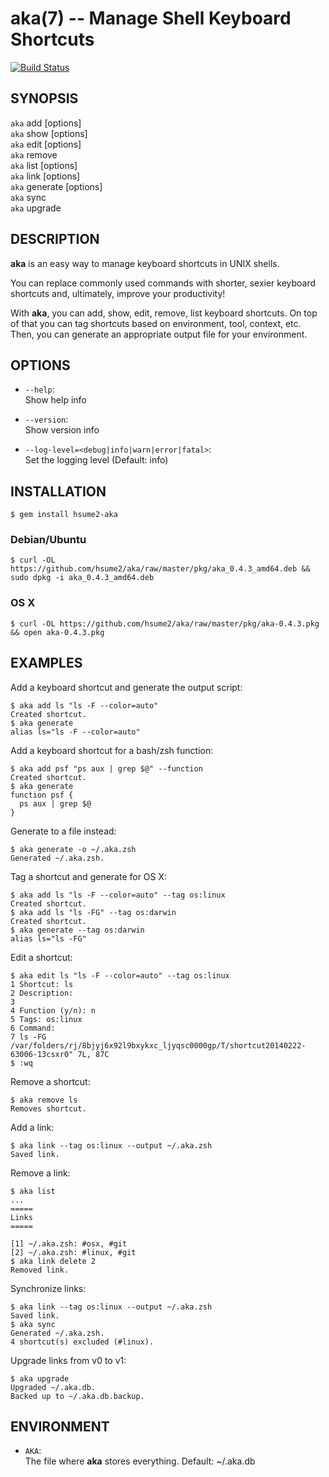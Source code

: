 aka(7) -- Manage Shell Keyboard Shortcuts
=========================================

[![Build Status](https://travis-ci.org/hsume2/aka.png?branch=master)](https://travis-ci.org/hsume2/aka)

## SYNOPSIS

`aka` add <shortcut> <command> \[options\]<br>
`aka` show <shortcut> \[options\]<br>
`aka` edit <shortcut> \[options\]<br>
`aka` remove <shortcut><br>
`aka` list \[options\]<br>
`aka` link \[options\]<br>
`aka` generate \[options\]<br>
`aka` sync<br>
`aka` upgrade

## DESCRIPTION

**aka** is an easy way to manage keyboard shortcuts in UNIX shells.

You can replace commonly used commands with shorter, sexier keyboard shortcuts and, ultimately, improve your productivity!

With **aka**, you can add, show, edit, remove, list keyboard shortcuts. On top of that you can tag shortcuts based on environment, tool, context, etc. Then, you can generate an appropriate output file for your environment.

## OPTIONS

  * `--help`:<br>
    Show help info

  * `--version`:<br>
    Show version info

  * `--log-level=<debug|info|warn|error|fatal>`:<br>
    Set the logging level (Default: info)

## INSTALLATION

    $ gem install hsume2-aka

### Debian/Ubuntu

    $ curl -OL https://github.com/hsume2/aka/raw/master/pkg/aka_0.4.3_amd64.deb && sudo dpkg -i aka_0.4.3_amd64.deb

### OS X

    $ curl -OL https://github.com/hsume2/aka/raw/master/pkg/aka-0.4.3.pkg && open aka-0.4.3.pkg

## EXAMPLES

Add a keyboard shortcut and generate the output script:

    $ aka add ls "ls -F --color=auto"
    Created shortcut.
    $ aka generate
    alias ls="ls -F --color=auto"

Add a keyboard shortcut for a bash/zsh function:

    $ aka add psf "ps aux | grep $@" --function
    Created shortcut.
    $ aka generate
    function psf {
      ps aux | grep $@
    }

Generate to a file instead:

    $ aka generate -o ~/.aka.zsh
    Generated ~/.aka.zsh.

Tag a shortcut and generate for OS X:

    $ aka add ls "ls -F --color=auto" --tag os:linux
    Created shortcut.
    $ aka add ls "ls -FG" --tag os:darwin
    Created shortcut.
    $ aka generate --tag os:darwin
    alias ls="ls -FG"

Edit a shortcut:

    $ aka edit ls "ls -F --color=auto" --tag os:linux
    1 Shortcut: ls
    2 Description:
    3
    4 Function (y/n): n
    5 Tags: os:linux
    6 Command:
    7 ls -FG
    /var/folders/rj/8bjyj6x92l9bxykxc_ljyqsc0000gp/T/shortcut20140222-63006-13csxr0" 7L, 87C
    $ :wq

Remove a shortcut:

    $ aka remove ls
    Removes shortcut.

Add a link:

    $ aka link --tag os:linux --output ~/.aka.zsh
    Saved link.

Remove a link:

    $ aka list
    ...
    =====
    Links
    =====

    [1] ~/.aka.zsh: #osx, #git
    [2] ~/.aka.zsh: #linux, #git
    $ aka link delete 2
    Removed link.

Synchronize links:

    $ aka link --tag os:linux --output ~/.aka.zsh
    Saved link.
    $ aka sync
    Generated ~/.aka.zsh.
    4 shortcut(s) excluded (#linux).

Upgrade links from v0 to v1:

    $ aka upgrade
    Upgraded ~/.aka.db.
    Backed up to ~/.aka.db.backup.

## ENVIRONMENT

  * `AKA`:<br>
    The file where **aka** stores everything. Default: ~/.aka.db
